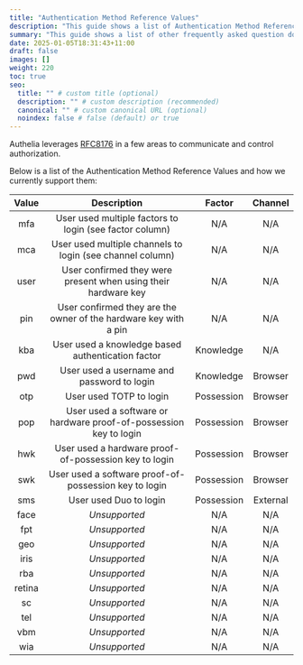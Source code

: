 ```yaml
---
title: "Authentication Method Reference Values"
description: "This guide shows a list of Authentication Method Reference Values based on RFC8176 and how they are implemented within Authelia"
summary: "This guide shows a list of other frequently asked question documents as well as some general ones."
date: 2025-01-05T18:31:43+11:00
draft: false
images: []
weight: 220
toc: true
seo:
  title: "" # custom title (optional)
  description: "" # custom description (recommended)
  canonical: "" # custom canonical URL (optional)
  noindex: false # false (default) or true
---
```


Authelia leverages [RFC8176] in a few areas to communicate and control authorization.

Below is a list of the Authentication Method Reference Values and how we currently support them:

| Value  |                            Description                            |   Factor   | Channel  |
|:------:|:-----------------------------------------------------------------:|:----------:|:--------:|
|  mfa   |      User used multiple factors to login (see factor column)      |    N/A     |   N/A    |
|  mca   |     User used multiple channels to login (see channel column)     |    N/A     |   N/A    |
|  user  |  User confirmed they were present when using their hardware key   |    N/A     |   N/A    |
|  pin   | User confirmed they are the owner of the hardware key with a pin  |    N/A     |   N/A    |
|  kba   |         User used a knowledge based authentication factor         | Knowledge  |   N/A    |
|  pwd   |            User used a username and password to login             | Knowledge  | Browser  |
|  otp   |                      User used TOTP to login                      | Possession | Browser  |
|  pop   | User used a software or hardware proof-of-possession key to login | Possession | Browser  |
|  hwk   |       User used a hardware proof-of-possession key to login       | Possession | Browser  |
|  swk   |       User used a software proof-of-possession key to login       | Possession | Browser  |
|  sms   |                      User used Duo to login                       | Possession | External |
|  face  |                           _Unsupported_                           |    N/A     |   N/A    |
|  fpt   |                           _Unsupported_                           |    N/A     |   N/A    |
|  geo   |                           _Unsupported_                           |    N/A     |   N/A    |
|  iris  |                           _Unsupported_                           |    N/A     |   N/A    |
|  rba   |                           _Unsupported_                           |    N/A     |   N/A    |
| retina |                           _Unsupported_                           |    N/A     |   N/A    |
|   sc   |                           _Unsupported_                           |    N/A     |   N/A    |
|  tel   |                           _Unsupported_                           |    N/A     |   N/A    |
|  vbm   |                           _Unsupported_                           |    N/A     |   N/A    |
|  wia   |                           _Unsupported_                           |    N/A     |   N/A    |


[RFC8176]: https://datatracker.ietf.org/doc/html/rfc8176
